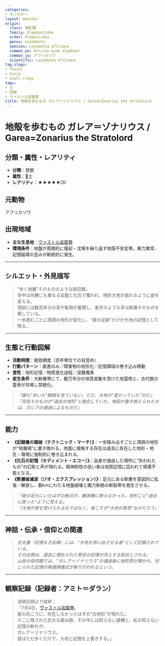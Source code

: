 ```yaml
---
categories:
- モンスター
layout: monster
origin:
  class: 哺乳類
  family: Elephantidae
  order: Proboscidea
  genus: Loxodonta
  species: Loxodonta africana
  common_en: African bush elephant
  common_ja: アフリカゾウ
  scientific: Loxodonta africana
tag_slugs:
- tsuchi
- kinju
- vastl-crags
tags:
- 土
- 禁獣
- ヴァストル岩窟帯
title: 地殻を歩むもの ガレア＝ゾナリウス / Garea=Zonarius the Stratolord
---
```


# 地殻を歩むもの ガレア＝ゾナリウス / Garea=Zonarius the Stratolord

## 分類・属性・レアリティ
* **分類**：禁獣  
* **属性**：🌱土  
* **レアリティ**：★★★★★(5)

## 元動物
アフリカゾウ

## 出現地域
* **主な生息地**：[ヴァストル岩窟帯](../place/vastl_crags.md)  
* **環境条件**：地盤が周期的に隆起・沈降を繰り返す地殻不安定帯。重力異常、記憶磁場の歪みが断続的に発生。

---

## シルエット・外見描写
> “歩く地層”そのもののような超巨獣。  
> 背中は何層にも重なる岩盤と化石で覆われ、時折大地が崩れるように姿を変える。  
> 頭部には数百年分の苔や鉱物が蓄積し、象牙のような牙は断層そのものを模している。  
> 一歩進むごとに周囲の地形が変化し、“彼の足跡”だけが大地の記憶として残る。

---

## 生態と行動図解
* **活動時間**：極低頻度（百年単位での目覚め）  
* **行動パターン**：直進のみ／障害物の地形化／記憶領域の巻き込み移動  
* **食性**：地形記憶／物質進化過程／深層魔素  
* **変生条件**：大断層帯にて、数万年分の地質変動を受けた地霊核と、古代獣の霊骨が共鳴し禁獣化。

> *「誰も“歩いた”瞬間を見ていない。ただ、大地が“変わっていた”のだ」*  
> *「存在そのものが“過去の地形”と融合していた。地図が書き換えられたのは、ガレアの通過によるものだ」*

---

## 能力
* **《記録層の踏破（テクトニック・マーチ）》**：一歩踏み出すごとに周囲の地形が“地層順”に書き換わる。地面に接触する存在は過去に存在した地形・地圧・環境に強制的に巻き込まれる。  
* **《化石の記憶（セディメント・エコー）》**：自身が通過した場所に“失われたもの”の幻影と声が現れる。精神耐性の低い者は地質記憶に囚われて帰還不能となる。  
* **《断層破滅波（ジオ・エクスプレッション）》**：足元にある断層を意図的に拡張・解放し、数kmにわたる地盤崩壊と魔力断絶の断裂帯を発生させる。

> *「彼の足元にいたはずの拠点が、観測機に映らなかった。地形ごと“過去に戻った”ように見える」*  
> *「大地が彼を受け入れるのではなく、彼こそが“大地の意思”なのだろう」*

---

## 神話・伝承・信仰との関連
> *古文書『記憶なき石碑』には、“大地を思い出させる者”として記録されている。  
その出現は、過去に埋められた禁忌の記憶が浮上する前兆とされる。*  
> *山岳の信仰圏では、“ガレア＝ゾナリウス”の通過後に地形祭が開かれ、封じられた記憶の再調律儀式が執り行われるという。*

---

## 観察記録（記録者：アミト＝ダラン）

> *探索記録より抜粋：*  
> 「7月4日、[ヴァストル岩窟帯](../place/vastl_crags.md)。  
> 崖の向こうに、存在しなかったはずの“古地形”が現れた。  
> そこに残された巨大な踏み跡、その中には知らない遺構と、私の知らない記憶の断片が。  
> ガレア＝ゾナリウス。  
> 彼はただ歩くだけで、大地と記憶を上書きする。」